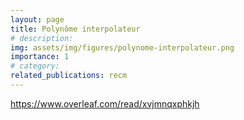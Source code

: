 ```yaml
---
layout: page
title: Polynôme interpolateur 
# description: 
img: assets/img/figures/polynome-interpolateur.png
importance: 1
# category: 
related_publications: recm
---
```


https://www.overleaf.com/read/xvjmnqxphkjh
